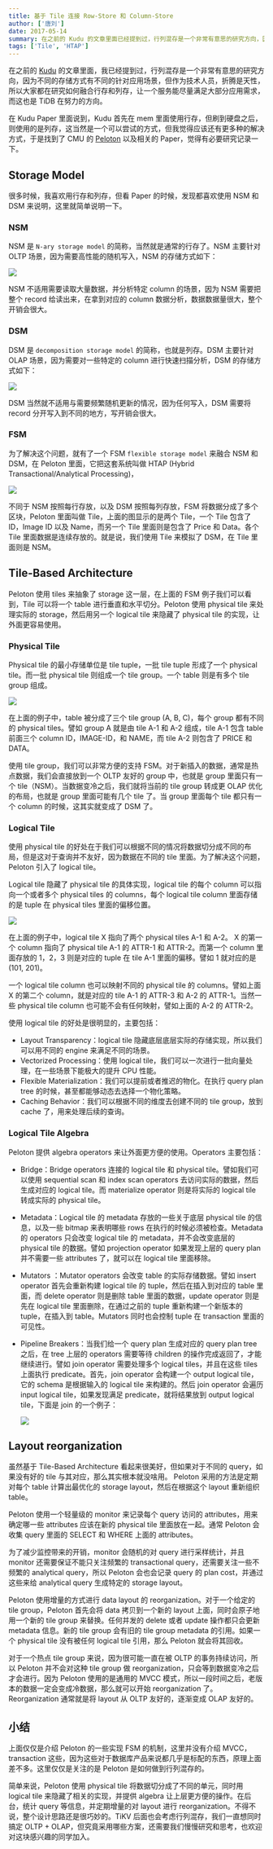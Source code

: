```yaml
---
title: 基于 Tile 连接 Row-Store 和 Column-Store
author: ['唐刘']
date: 2017-05-14
summary: 在之前的 Kudu 的文章里面已经提到过，行列混存是一个非常有意思的研究方向，因为不同的存储方式有不同的针对应用场景，但作为技术人员，折腾是天性，所以大家都在研究如何融合行存和列存，让一个服务能尽量满足大部分应用需求，而这也是 TiDB 在努力的方向。
tags: ['Tile', 'HTAP']
---
```


在之前的 [Kudu](http://www.jianshu.com/p/a6c0fdec3d7b) 的文章里面，我已经提到过，行列混存是一个非常有意思的研究方向，因为不同的存储方式有不同的针对应用场景，但作为技术人员，折腾是天性，所以大家都在研究如何融合行存和列存，让一个服务能尽量满足大部分应用需求，而这也是 TiDB 在努力的方向。

在 Kudu  Paper 里面说到，Kudu 首先在 mem 里面使用行存，但刷到硬盘之后，则使用的是列存，这当然是一个可以尝试的方式，但我觉得应该还有更多种的解决方式，于是找到了 CMU 的 [Peloton](https://github.com/cmu-db/peloton) 以及相关的 Paper，觉得有必要研究记录一下。

## Storage Model

很多时候，我喜欢用行存和列存，但看 Paper 的时候，发现都喜欢使用 NSM 和 DSM 来说明，这里就简单说明一下。

### NSM

NSM 是 `N-ary storage model` 的简称，当然就是通常的行存了。NSM 主要针对 OLTP 场景，因为需要高性能的随机写入，NSM 的存储方式如下：

![](https://github.com/cmu-db/peloton/wiki/images/row.png)

NSM 不适用需要读取大量数据，并分析特定 column 的场景，因为 NSM 需要把整个 record 给读出来，在拿到对应的 column 数据分析，数据数据量很大，整个开销会很大。

### DSM

DSM 是 `decomposition storage model` 的简称，也就是列存。DSM 主要针对 OLAP 场景，因为需要对一些特定的 column 进行快速扫描分析，DSM 的存储方式如下：

![](https://github.com/cmu-db/peloton/wiki/images/column.png)

DSM 当然就不适用与需要频繁随机更新的情况，因为任何写入，DSM 需要将 record 分开写入到不同的地方，写开销会很大。

### FSM

为了解决这个问题，就有了一个 FSM `flexible storage model` 来融合 NSM 和 DSM，在 Peloton 里面，它把这套系统叫做 HTAP (Hybrid Transactional/Analytical Processing)，

![](https://raw.githubusercontent.com/wiki/cmu-db/peloton/images/hybrid.png)

不同于 NSM 按照每行存放，以及 DSM 按照每列存放，FSM 将数据分成了多个区块，Peloton 里面叫做 Tile，上面的图显示的是两个 Tile，一个 Tile 包含了 ID，Image ID 以及 Name，而另一个 Tile 里面则是包含了 Price 和 Data。各个 Tile 里面数据是连续存放的。就是说，我们使用 Tile 来模拟了 DSM，在 Tile 里面则是 NSM。

## Tile-Based Architecture

Peloton 使用 tiles 来抽象了 storage 这一层，在上面的 FSM 例子我们可以看到，Tile 可以将一个 table 进行垂直和水平切分。Peloton 使用 physical tile 来处理实际的 storage，然后用另一个  logical tile 来隐藏了 physical tile 的实现，让外面更容易使用。

### Physical Tile

Physical tile 的最小存储单位是 tile tuple，一批 tile tuple 形成了一个 physical tile。而一批 physical tile 则组成一个 tile group。一个 table 则是有多个 tile group 组成。

![](https://github.com/cmu-db/peloton/wiki/images/layout.png)

在上面的例子中，table 被分成了三个 tile group (A, B, C)，每个 group 都有不同的 physical tiles。譬如 group A 就是由 tile A-1 和 A-2 组成，tile A-1 包含 table 前面三个 column ID，IMAGE-ID，和 NAME，而 tile A-2 则包含了 PRICE 和 DATA。

使用 tile group，我们可以非常方便的支持 FSM。对于新插入的数据，通常是热点数据，我们会直接放到一个 OLTP 友好的 group 中，也就是 group 里面只有一个 tile（NSM）。当数据变冷之后，我们就将当前的 tile group 转成更 OLAP 优化的布局，也就是 group 里面可能有几个 tile 了。当 group 里面每个 tile 都只有一个 column 的时候，这其实就变成了 DSM 了。

### Logical Tile

使用 physical tile 的好处在于我们可以根据不同的情况将数据切分成不同的布局，但是这对于查询并不友好，因为数据在不同的 tile 里面。为了解决这个问题，Peloton 引入了 logical tile。

Logical tile 隐藏了 physical tile 的具体实现，logical tile 的每个 column 可以指向一个或者多个 physical tiles 的 columns，每个 logical tile column 里面存储的是 tuple 在 physical tiles 里面的偏移位置。

![](https://github.com/cmu-db/peloton/wiki/images/logical.png)

在上面的例子中，logical tile X 指向了两个 physical tiles A-1 和  A-2。 X 的第一个 column 指向了 physical tile A-1 的 ATTR-1 和 ATTR-2。而第一个 column 里面存放的 1，2，3 则是对应的 tuple 在 tile A-1 里面的偏移。譬如 1 就对应的是 (101, 201)。

一个 logical tile column 也可以映射不同的 physical tile 的 columns。譬如上面 X 的第二个 column，就是对应的 tile A-1 的 ATTR-3 和 A-2 的 ATTR-1。当然一些 physical tile column 也可能不会有任何映射，譬如上面的 A-2 的 ATTR-2。

使用 logical tile 的好处是很明显的，主要包括：

+ Layout Transparency：logical tile 隐藏底层底层实际的存储实现，所以我们可以用不同的 engine 来满足不同的场景。
+ Vectorized Processing：使用 logical tile，我们可以一次进行一批向量处理，在一些场景下能极大的提升 CPU 性能。
+ Flexible Materialization：我们可以提前或者推迟的物化。在执行 query plan tree 的时候，甚至都能够动态去选择一个物化策略。
+ Caching Behavior：我们可以根据不同的维度去创建不同的 tile group，放到 cache 了，用来处理后续的查询。

### Logical Tile Algebra

Peloton 提供 algebra operators 来让外面更方便的使用。Operators 主要包括：

+ Bridge：Bridge operators 连接的 logical tile 和 physical tile。譬如我们可以使用 sequential scan 和 index scan operators 去访问实际的数据，然后生成对应的 logical tile。而 materialize operator 则是将实际的 logical tile 转成实际的 physical tile。
+ Metadata：Logical tile 的 metadata 存放的一些关于底层 physical tile 的信息，以及一些 bitmap 来表明哪些 rows 在执行的时候必须被检查。Metadata 的 operators 只会改变 logical tile 的 metadata，并不会改变底层的 physical tile 的数据。譬如 projection operator  如果发现上层的 query plan 并不需要一些 attributes 了，就可以在 logical tile 里面移除。
+ Mutators ：Mutator operators 会改变 table 的实际存储数据。譬如 insert operator 首先会重新构建 logical tile 的 tuple，然后在插入到对应的 table 里面，而 delete operator 则是删除 table 里面的数据，update operator 则是先在 logical tile 里面删除，在通过之前的 tuple 重新构建一个新版本的 tuple，在插入到 table。Mutators 同时也会控制 tuple 在 transaction 里面的可见性。
+ Pipeline Breakers：当我们给一个 query plan 生成对应的 query plan tree 之后，在 tree 上层的 operators 需要等待 children 的操作完成返回了，才能继续进行。譬如 join operator 需要处理多个 logical tiles，并且在这些 tiles 上面执行 predicate。首先，join operator 会构建一个 output logical tile，它的 schema 是根据输入的 logical tile 来构建的。然后 join operator 会遍历 input logical tile，如果发现满足 predicate，就将结果放到 output logical tile，下面是 join 的一个例子：

	![](https://github.com/cmu-db/peloton/wiki/images/join.png)

## Layout reorganization

虽然基于 Tile-Based Architecture 看起来很美好，但如果对于不同的 query，如果没有好的 tile 与其对应，那么其实根本就没啥用。 Peloton 采用的方法是定期对每个 table 计算出最优化的 storage layout，然后在根据这个 layout 重新组织 table。

Peloton 使用一个轻量级的 monitor 来记录每个 query 访问的 attributes，用来确定哪一些 attributes 应该在新的 physical tile 里面放在一起。通常 Peloton 会收集 query 里面的 SELECT 和 WHERE 上面的 attributes。

为了减少监控带来的开销，monitor 会随机的对 query 进行采样统计，并且 monitor 还需要保证不能只关注频繁的 transactional query，还需要关注一些不频繁的 analytical query，所以 Peloton 会也会记录 query 的 plan cost，并通过这些来给 analytical query 生成特定的 storage layout。

Peloton 使用增量的方式进行 data layout 的 reorganization。对于一个给定的 tile group，Peloton 首先会将 data 拷贝到一个新的 layout 上面，同时会原子地用一个新的 tile group 来替换。任何并发的 delete 或者 update 操作都只会更新metadata 信息。新的 tile group 会有旧的 tile group metadata 的引用。如果一个 physical tile 没有被任何 logical tile 引用，那么 Peloton 就会将其回收。

对于一个热点 tile group 来说，因为很可能一直在被 OLTP 的事务持续访问，所以 Peloton 并不会对这种 tile group 做 reorganization，只会等到数据变冷之后才会进行。因为 Peloton 使用的是通用的 MVCC 模式，所以一段时间之后，老版本的数据一定会变成冷数据，那么就可以开始 reorganization 了。Reorganization 通常就是将 layout 从 OLTP 友好的，逐渐变成 OLAP 友好的。

## 小结

上面仅仅是介绍 Peloton 的一些实现 FSM 的机制，这里并没有介绍 MVCC，transaction 这些，因为这些对于数据库产品来说都几乎是标配的东西，原理上面差不多。这里仅仅是关注的是 Peloton 是如何做到行列混存的。

简单来说，Peloton 使用 physical tile 将数据切分成了不同的单元，同时用 logical tile 来隐藏了相关的实现，并提供 algebra 让上层更方便的操作。在后台，统计 query 等信息，并定期增量的对 layout 进行 reorganization。不得不说，整个设计思路还是很巧妙的。TiKV 后面也会考虑行列混存，我们一直想同时搞定 OLTP + OLAP，但究竟采用哪些方案，还需要我们慢慢研究和思考，也欢迎对这块感兴趣的同学加入。
